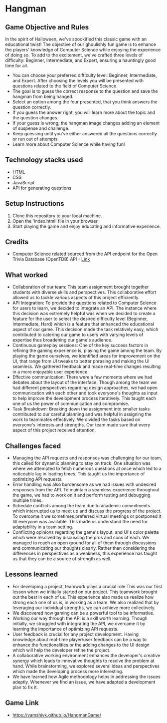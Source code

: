 # Hangman

## Game Objective and Rules
In the spirit of Halloween, we've spookified this classic game with an educational twist! The objective of our ghoulishly fun game is to enhance the players' knowledge of Computer Science while enjoying the experience of doing so. To add to the excitement, we've crafted three levels of difficulty: Beginner, Intermediate, and Expert, ensuring a hauntingly good time for all.

- You can choose your preferred difficulty level: Beginner, Intermediate, and Expert. After choosing the levels you will be presented with questions related to the field of Computer Science.
- The goal is to guess the correct response to the question and save the hangman from being hanged.
- Select an option among the four presented, that you think answers the question correctly.
- If you guess the answer right, you will learn more about the topic and the question changes.
- If your guess is wrong, the hangman image changes adding an element of suspense and challenge.
- Keep guessing until you've either answered all the questions correctly or run out of attempts.
- Learn more about Computer Science while having fun!

## Technology stacks used
- HTML
- CSS
- JavaScript
- API for generating questions

## Setup Instructions
1. Clone this repository to your local machine.
2. Open the 'index.html' file in your browser.
3. Start playing the game and enjoy educating and informative experience.

## Credits
- Computer Science related sourced from the API endpoint for the Open Trivia Database (OpenTDB) API - [Link](https://opentdb.com/api.php?amount=10&category=18&difficulty)

## What worked
- Collaboration of our team: This team assignment brought together students with diverse skills and perspectives. This collaborative effort allowed us to tackle various aspects of this project efficiently.
- API Integration: To provide the questions related to Computer Science for users to learn, we decided to integrate an API. The instance where this decision was extremely helpful was when we decided to create a feature for the user to select the desired difficulty level (Beginner, Intermediate, Hard) which is a feature that enhanced the educational aspect of our game. This decision made the task relatively easy, which contributed to catering our game to users with varying levels of expertise thus broadening our game's audience. 
- Continuous gameplay sessions: One of the key success factors in refining the gaming experience is, playing the game among the team. By playing the game ourselves, we identified areas for improvement on the UI, that range from UI tweaks to better phrasing and making the UI seamless. We gathered feedback and made real-time changes resulting in a more enjoyable user experience.
- Effective communication: There were a few moments where we had debates about the layout of the interface. Though among the team we had different perspectives regarding design approaches, we had open communication with each other and took everyone's thoughts as input to help improve the development process iteratively. This taught each one of us the power of communication and compromise.
- Task Breakdown: Breaking down the assignment into smaller tasks contributed to our careful planning and was helpful in assigning the work to teammates effectively. We divided the tasks based on everyone's interests and strengths. Our team made sure that every aspect of this project received attention.

## Challenges faced
- Managing the API requests and responses was challenging for our team, this called for dynamic planning to stay on track. One situation was where we attempted to fetch numerous questions at once which led to a noticeable lag in loading times. This taught us the importance of optimizing API requests.
- Error handling was also burdensome as we had issues with undesired responses from the API. To maintain a seamless experience throughout the game, we had to work on it and perform testing and debugging multiple times.
- Schedule conflicts among the team due to academic commitments which interrupted us to meet up and discuss the progress of the project. To overcome it we sometimes preferred virtual meetings or postponed it till everyone was available. This made us understand the need for adaptability in a team setting.
- Conflicting opinions regarding the game's layout, and UI's color palette which were resolved by discussing the pros and cons of each. We managed to reach an open ground for all of them through discussions and communicating our thoughts clearly. Rather than considering the differences in perspectives as a weakness, this experience has taught us that they can be a source of strength as well.

## Lessons learned
- For developing a project, teamwork plays a crucial role This was our first lesson when we initially started on our project.  This teamwork brought out the best in each of us.
 This experience also made us realize how strong each one of us is, in working as a team. We also realized that by leveraging our individual strengths, we can achieve more collectively. 
- We discovered how gaming can be a powerful tool to be informative.
- Working our way through the API is a skill worth learning. Though initially, we struggled with integrating the API, we overcame it by learning the importance of optimizing API requests.
- User feedback is crucial for any project development. Having knowledge about real-time player/user feedback can be a way to enhance the functionalities or the adding changes to the UI design which will help the developer refine the project.
- A collaborative working environment enhances the developer's creative synergy which leads to innovative thoughts to resolve the problem at hand. While brainstorming, we explored several ideas and perspectives which made the developing process more interesting.
- We have learned how Agile methodology helps in addressing the issues adeptly. Whenever we find an issue, we have adapted a development plan to fix it.

## Game Link
* https://vamshivk.github.io/HangmanGame/
